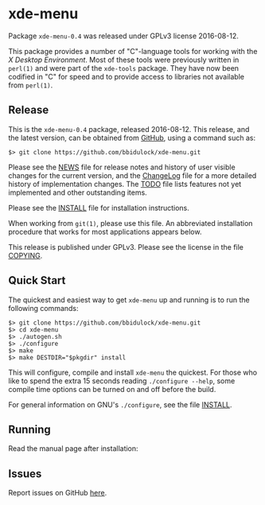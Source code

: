 [xde-menu -- read me first file.  2016-08-12]: #

xde-menu
===============

Package `xde-menu-0.4` was released under GPLv3 license 2016-08-12.

This package provides a number of "C"-language tools for working with
the _X Desktop Environment_.  Most of these tools were previously
written in `perl(1)` and were part of the `xde-tools` package.  They
have now been codified in "C" for speed and to provide access to
libraries not available from `perl(1)`.


Release
-------

This is the `xde-menu-0.4` package, released 2016-08-12.  This
release, and the latest version, can be obtained from [GitHub][1], using
a command such as:

    $> git clone https://github.com/bbidulock/xde-menu.git

Please see the [NEWS][3] file for release notes and history of user
visible changes for the current version, and the [ChangeLog][4] file for
a more detailed history of implementation changes.  The [TODO][5] file
lists features not yet implemented and other outstanding items.

Please see the [INSTALL][7] file for installation instructions.

When working from `git(1)`, please use this file.  An abbreviated
installation procedure that works for most applications appears below.

This release is published under GPLv3.  Please see the license in the
file [COPYING][9].


Quick Start
-----------

The quickest and easiest way to get `xde-menu` up and running is to run
the following commands:

    $> git clone https://github.com/bbidulock/xde-menu.git
    $> cd xde-menu
    $> ./autogen.sh
    $> ./configure
    $> make
    $> make DESTDIR="$pkgdir" install

This will configure, compile and install `xde-menu` the quickest.  For
those who like to spend the extra 15 seconds reading `./configure
--help`, some compile time options can be turned on and off before the
build.

For general information on GNU's `./configure`, see the file
[INSTALL][7].


Running
-------

Read the manual page after installation:


Issues
------

Report issues on GitHub [here][2].



[1]: https://github.com/bbidulock/xde-menu
[2]: https://github.com/bbidulock/xde-menu/issues
[3]: https://github.com/bbidulock/xde-menu/blob/master/NEWS
[4]: https://github.com/bbidulock/xde-menu/blob/master/ChangeLog
[5]: https://github.com/bbidulock/xde-menu/blob/master/TODO
[6]: https://github.com/bbidulock/xde-menu/blob/master/COMPLIANCE
[7]: https://github.com/bbidulock/xde-menu/blob/master/INSTALL
[8]: https://github.com/bbidulock/xde-menu/blob/master/LICENSE
[9]: https://github.com/bbidulock/xde-menu/blob/master/COPYING

[ vim: set ft=markdown sw=4 tw=72 nocin nosi fo+=tcqlorn spell: ]: #
